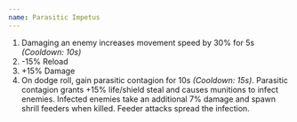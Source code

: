 ```yaml
---
name: Parasitic Impetus
---
```


1. Damaging an enemy increases movement speed by 30% for 5s *(Cooldown: 10s)*
2. -15% Reload
3. +15% Damage
4. On dodge roll, gain parasitic contagion for 10s *(Cooldown: 15s)*. Parasitic contagion grants +15% life/shield steal and causes munitions to infect enemies. Infected enemies take an additional 7% damage and spawn shrill feeders when killed. Feeder attacks spread the infection.

